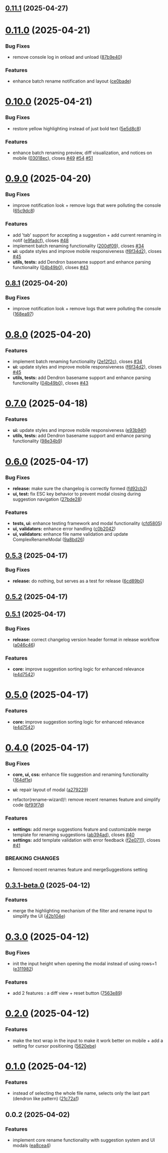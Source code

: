 ## [0.11.1](https://github.com/jeansordes/rename-wizard/compare/0.11.0...0.11.1) (2025-04-27)

# [0.11.0](https://github.com/jeansordes/rename-wizard/compare/0.10.0...0.11.0) (2025-04-21)

### Bug Fixes

* remove console log in onload and unload ([87b9e40](https://github.com/jeansordes/rename-wizard/commit/87b9e40dae5ccdb0497cac95e932d53aa389c215))

### Features

* enhance batch rename notification and layout ([ce0bade](https://github.com/jeansordes/rename-wizard/commit/ce0bade784735071fb5ca6db2d95daff9900e3ef))

# [0.10.0](https://github.com/jeansordes/rename-wizard/compare/0.9.0...0.10.0) (2025-04-21)

### Bug Fixes

* restore yellow highlighting instead of just bold text ([5e5d8c8](https://github.com/jeansordes/rename-wizard/commit/5e5d8c86ddfb48e702f35b799cf1ec84698d83d0))

### Features

* enhance batch renaming preview, diff visualization, and notices on mobile ([03018ec](https://github.com/jeansordes/rename-wizard/commit/03018ec43d3f2172c111f6ee012d6114d8df8866)), closes [#49](https://github.com/jeansordes/rename-wizard/issues/49) [#54](https://github.com/jeansordes/rename-wizard/issues/54) [#51](https://github.com/jeansordes/rename-wizard/issues/51)

# [0.9.0](https://github.com/jeansordes/rename-wizard/compare/0.6.0...0.9.0) (2025-04-20)

### Bug Fixes

* improve notification look + remove logs that were polluting the console ([65c9dc8](https://github.com/jeansordes/rename-wizard/commit/65c9dc8ac6afacad512e0f4045a6c2c7653de4f1))

### Features

* add 'tab' support for accepting a suggestion + add current renaming in notif ([e9fadcf](https://github.com/jeansordes/rename-wizard/commit/e9fadcf4e8e14f4eb14e2026e1cf02972070ba01)), closes [#48](https://github.com/jeansordes/rename-wizard/issues/48)
* implement batch renaming functionality ([200df09](https://github.com/jeansordes/rename-wizard/commit/200df0906f32a9593daecdad6d4abc22fd637898)), closes [#34](https://github.com/jeansordes/rename-wizard/issues/34)
* **ui:** update styles and improve mobile responsiveness ([f6f34d2](https://github.com/jeansordes/rename-wizard/commit/f6f34d21595b54a5d746a78500112a7e9d1f8b3d)), closes [#45](https://github.com/jeansordes/rename-wizard/issues/45)
* **utils, tests:** add Dendron basename support and enhance parsing functionality ([04b49b0](https://github.com/jeansordes/rename-wizard/commit/04b49b095556a2d5b2640b28cdf0f580c27c3c0b)), closes [#43](https://github.com/jeansordes/rename-wizard/issues/43)

## [0.8.1](https://github.com/jeansordes/rename-wizard/compare/0.8.0...0.8.1) (2025-04-20)

### Bug Fixes

* improve notification look + remove logs that were polluting the console ([168ea97](https://github.com/jeansordes/rename-wizard/commit/168ea97db1f00a4733b99e1594f6bcdde142bc4a))

# [0.8.0](https://github.com/jeansordes/rename-wizard/compare/0.6.0...0.8.0) (2025-04-20)

### Features

* implement batch renaming functionality ([2e12f2c](https://github.com/jeansordes/rename-wizard/commit/2e12f2c7cd7216cdb249c2fe0db128df6142abab)), closes [#34](https://github.com/jeansordes/rename-wizard/issues/34)
* **ui:** update styles and improve mobile responsiveness ([f6f34d2](https://github.com/jeansordes/rename-wizard/commit/f6f34d21595b54a5d746a78500112a7e9d1f8b3d)), closes [#45](https://github.com/jeansordes/rename-wizard/issues/45)
* **utils, tests:** add Dendron basename support and enhance parsing functionality ([04b49b0](https://github.com/jeansordes/rename-wizard/commit/04b49b095556a2d5b2640b28cdf0f580c27c3c0b)), closes [#43](https://github.com/jeansordes/rename-wizard/issues/43)

# [0.7.0](https://github.com/jeansordes/rename-wizard/compare/0.6.0...0.7.0) (2025-04-18)

### Features

* **ui:** update styles and improve mobile responsiveness ([e93b94f](https://github.com/jeansordes/rename-wizard/commit/e93b94f3f1f223da932f7a182b5ceaf5d7605c88))
* **utils, tests:** add Dendron basename support and enhance parsing functionality ([98e34b9](https://github.com/jeansordes/rename-wizard/commit/98e34b958554ac4237bd21698446a451d307cebd))

# [0.6.0](https://github.com/jeansordes/rename-wizard/compare/0.5.3...0.6.0) (2025-04-17)

### Bug Fixes

* **release:** make sure the changelog is correctly formed ([fd92cb2](https://github.com/jeansordes/rename-wizard/commit/fd92cb28db7097434ebe8604070b1f3010e8c708))
* **ui, test:** fix ESC key behavior to prevent modal closing during suggestion navigation ([27bde28](https://github.com/jeansordes/rename-wizard/commit/27bde28cd516e56fadd234351a56e3f7631a0a0e))

### Features

* **tests, ui:** enhance testing framework and modal functionality ([cfd5805](https://github.com/jeansordes/rename-wizard/commit/cfd5805c9e3c41d703dc608c02e65a0125ad9758))
* **ui, validators:** enhance error handling ([c0b2042](https://github.com/jeansordes/rename-wizard/commit/c0b20425044992f16aecc4d870dff11f14c07314))
* **ui, validators:** enhance file name validation and update ComplexRenameModal ([9a8bd26](https://github.com/jeansordes/rename-wizard/commit/9a8bd2662b3c370d22734de857ca7f77321a29a0))

## [0.5.3](https://github.com/jeansordes/rename-wizard/compare/0.5.2...0.5.3) (2025-04-17)

### Bug Fixes

* **release:** do nothing, but serves as a test for release ([6cd89b0](https://github.com/jeansordes/rename-wizard/commit/6cd89b0ede720f8f8092def0cd1bab79b89af7c2))

## [0.5.2](https://github.com/jeansordes/rename-wizard/compare/0.5.1...0.5.2) (2025-04-17)

## [0.5.1](https://github.com/jeansordes/rename-wizard/compare/0.4.0...0.5.1) (2025-04-17)

### Bug Fixes

* **release:** correct changelog version header format in release workflow ([a046c46](https://github.com/jeansordes/rename-wizard/commit/a046c46142a374eff0c31685f3ca4c364c7c0143))

### Features

* **core:** improve suggestion sorting logic for enhanced relevance ([e4d7542](https://github.com/jeansordes/rename-wizard/commit/e4d75428c4e21bb1ad97ed39c1d58079988c7eea))

# [0.5.0](https://github.com/jeansordes/rename-wizard/compare/0.4.0...0.5.0) (2025-04-17)

### Features

* **core:** improve suggestion sorting logic for enhanced relevance ([e4d7542](https://github.com/jeansordes/rename-wizard/commit/e4d75428c4e21bb1ad97ed39c1d58079988c7eea))

# [0.4.0](https://github.com/jeansordes/rename-wizard/compare/0.3.1-beta.0...0.4.0) (2025-04-17)

### Bug Fixes

* **core, ui, css:** enhance file suggestion and renaming functionality ([164df1e](https://github.com/jeansordes/rename-wizard/commit/164df1e756a8a174c87bc3da3888b323508bcf13))
* **ui:** repair layout of modal ([a279229](https://github.com/jeansordes/rename-wizard/commit/a2792294578b99f752571f427ac23f1dd39658d9))

* refactor(rename-wizard)!: remove recent renames feature and simplify code ([bf93f7d](https://github.com/jeansordes/rename-wizard/commit/bf93f7d90af57d703d1b64348e5e87d1d3ab34dc))

### Features

* **settings:** add merge suggestions feature and customizable merge template for renaming suggestions ([ab394ad](https://github.com/jeansordes/rename-wizard/commit/ab394ad825e782b96fcf44010572a1af05299fbe)), closes [#40](https://github.com/jeansordes/rename-wizard/issues/40)
* **settings:** add template validation with error feedback ([f2e0711](https://github.com/jeansordes/rename-wizard/commit/f2e07115a900d5806441fa1abd7a9bb7c08329bc)), closes [#41](https://github.com/jeansordes/rename-wizard/issues/41)

### BREAKING CHANGES

* Removed recent renames feature and mergeSuggestions setting

## [0.3.1-beta.0](https://github.com/jeansordes/rename-wizard/compare/0.3.0...0.3.1-beta.0) (2025-04-12)

### Features

* merge the highlighting mechanism of the filter and rename input to simplify the UI ([42b104e](https://github.com/jeansordes/rename-wizard/commit/42b104e042f0a7d1038c0082f7062ae0860e7980))

# [0.3.0](https://github.com/jeansordes/rename-wizard/compare/0.2.0...0.3.0) (2025-04-12)

### Bug Fixes

* init the input height when opening the modal instead of using rows=1 ([e311982](https://github.com/jeansordes/rename-wizard/commit/e3119824ff8eadf1378e699f44c06f6b8eb33533))

### Features

* add 2 features : a diff view + reset button ([7563e89](https://github.com/jeansordes/rename-wizard/commit/7563e89f5a9d6ca9513cab5f9142e440cfbeddb2))

# [0.2.0](https://github.com/jeansordes/rename-wizard/compare/0.1.0...0.2.0) (2025-04-12)

### Features

* make the text wrap in the input to make it work better on mobile + add a setting for cursor positioning ([5620ebe](https://github.com/jeansordes/rename-wizard/commit/5620ebe1c4c40388cf5ab0941a5be0d37ab5913f))

# [0.1.0](https://github.com/jeansordes/rename-wizard/compare/0.0.2...0.1.0) (2025-04-12)

### Features

* instead of selecting the whole file name, selects only the last part (dendron like pattern) ([21c72a1](https://github.com/jeansordes/rename-wizard/commit/21c72a12964707a023a9a01e05ea81c2aa6c6bcc))

## 0.0.2 (2025-04-02)

### Features

* implement core rename functionality with suggestion system and UI modals ([ea8cea4](https://github.com/jeansordes/rename-wizard/commit/ea8cea47c603484841e7c9b7e35f95eb9a125103))
